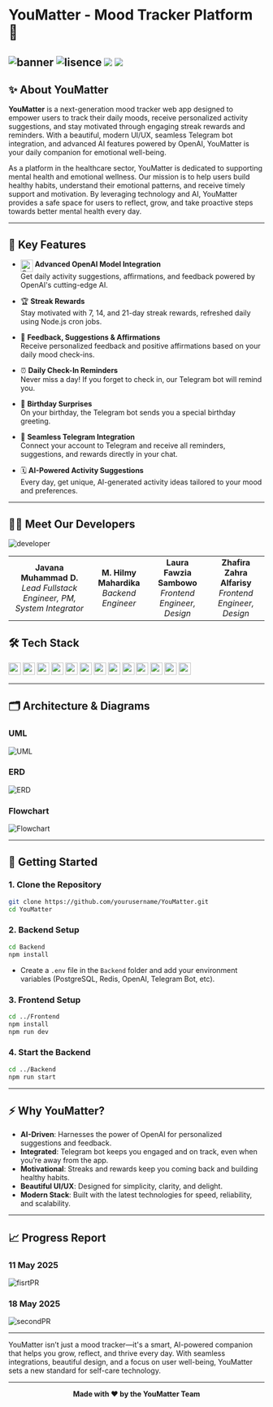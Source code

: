 # YouMatter - Mood Tracker Platform 🚀
![banner](https://imgur.com/4pP1iWc.png)
![lisence](https://img.shields.io/badge/License-MIT-blue) ![](https://img.shields.io/badge/%20Version-v1.0.0-blue) ![](https://img.shields.io/badge/build-passed-green)
---

## ✨ About YouMatter

**YouMatter** is a next-generation mood tracker web app designed to empower users to track their daily moods, receive personalized activity suggestions, and stay motivated through engaging streak rewards and reminders. With a beautiful, modern UI/UX, seamless Telegram bot integration, and advanced AI features powered by OpenAI, YouMatter is your daily companion for emotional well-being.

As a platform in the healthcare sector, YouMatter is dedicated to supporting mental health and emotional wellness. Our mission is to help users build healthy habits, understand their emotional patterns, and receive timely support and motivation. By leveraging technology and AI, YouMatter provides a safe space for users to reflect, grow, and take proactive steps towards better mental health every day.

---

## 🌟 Key Features

- <img src="https://cdn.jsdelivr.net/gh/simple-icons/simple-icons/icons/openai.svg" alt="OpenAI" width="24" align="top" /> **Advanced OpenAI Model Integration**  
  Get daily activity suggestions, affirmations, and feedback powered by OpenAI's cutting-edge AI.

- 🏆 **Streak Rewards**  
  Stay motivated with 7, 14, and 21-day streak rewards, refreshed daily using Node.js cron jobs.

- 💬 **Feedback, Suggestions & Affirmations**  
  Receive personalized feedback and positive affirmations based on your daily mood check-ins.

- ⏰ **Daily Check-In Reminders**  
  Never miss a day! If you forget to check in, our Telegram bot will remind you.

- 🎂 **Birthday Surprises**  
  On your birthday, the Telegram bot sends you a special birthday greeting.

- 🤖 **Seamless Telegram Integration**  
  Connect your account to Telegram and receive all reminders, suggestions, and rewards directly in your chat.

- 🗓️ **AI-Powered Activity Suggestions**  
  Every day, get unique, AI-generated activity ideas tailored to your mood and preferences.

---

## 👨‍💻 Meet Our Developers

![developer](https://imgur.com/UMiFWrQ.png)

<table align="center">
  <tr>
    <td align="center"><b>Javana Muhammad D.</b><br><i>Lead Fullstack Engineer, PM, System Integrator</i></td>
    <td align="center"><b>M. Hilmy Mahardika</b><br><i>Backend Engineer</i></td>
    <td align="center"><b>Laura Fawzia Sambowo</b><br><i>Frontend Engineer, Design</i></td>
    <td align="center"><b>Zhafira Zahra Alfarisy</b><br><i>Frontend Engineer, Design</i></td>
  </tr>
</table>


## 🛠️ Tech Stack

<img src="https://img.shields.io/badge/PostgreSQL-316192?style=flat-square&logo=postgresql&logoColor=white" height="24"/>
<img src="https://img.shields.io/badge/Redis-DC382D?style=flat-square&logo=redis&logoColor=white" height="24"/>
<img src="https://img.shields.io/badge/JavaScript-F7DF1E?style=flat-square&logo=javascript&logoColor=black" height="24"/>
<img src="https://img.shields.io/badge/Node.js-339933?style=flat-square&logo=node.js&logoColor=white" height="24"/>
<img src="https://img.shields.io/badge/Express.js-000000?style=flat-square&logo=express&logoColor=white" height="24"/>
<img src="https://img.shields.io/badge/React-20232A?style=flat-square&logo=react&logoColor=61DAFB" height="24"/>
<img src="https://img.shields.io/badge/TailwindCSS-38B2AC?style=flat-square&logo=tailwind-css&logoColor=white" height="24"/>
<img src="https://img.shields.io/badge/CSS3-1572B6?style=flat-square&logo=css3&logoColor=white" height="24"/>
<img src="https://img.shields.io/badge/HTML5-E34F26?style=flat-square&logo=html5&logoColor=white" height="24"/>
<img src="https://img.shields.io/badge/Docker-2496ED?style=flat-square&logo=docker&logoColor=white" height="24"/>
<img src="https://img.shields.io/badge/Alibaba-FF6A00?style=flat-square&logo=alibabacloud&logoColor=white" height="24"/>
<img src="https://img.shields.io/badge/OpenAI-412991?style=flat-square&logo=openai&logoColor=white" height="24"/>
<img src="https://img.shields.io/badge/Telegram-2CA5E0?style=flat-square&logo=telegram&logoColor=white" height="24"/>

---

## 🗂️ Architecture & Diagrams

### UML
![UML](https://imgur.com/ml9mbhL.png)

### ERD
![ERD](https://imgur.com/sXcV2qQ.png)

### Flowchart
![Flowchart](https://imgur.com/h0ljtr1.png)

---

## 🚀 Getting Started

### 1. Clone the Repository

```sh
git clone https://github.com/yourusername/YouMatter.git
cd YouMatter
```

### 2. Backend Setup

```sh
cd Backend
npm install
```

- Create a `.env` file in the `Backend` folder and add your environment variables (PostgreSQL, Redis, OpenAI, Telegram Bot, etc).

### 3. Frontend Setup

```sh
cd ../Frontend
npm install
npm run dev
```

### 4. Start the Backend

```sh
cd ../Backend
npm run start
```

---

## ⚡ Why YouMatter?

- **AI-Driven**: Harnesses the power of OpenAI for personalized suggestions and feedback.
- **Integrated**: Telegram bot keeps you engaged and on track, even when you’re away from the app.
- **Motivational**: Streaks and rewards keep you coming back and building healthy habits.
- **Beautiful UI/UX**: Designed for simplicity, clarity, and delight.
- **Modern Stack**: Built with the latest technologies for speed, reliability, and scalability.

---

## 📈 Progress Report

### 11 May 2025
![fisrtPR](https://imgur.com/hNtrIpZ.jpg)

### 18 May 2025
![secondPR](https://imgur.com/bz0CWAh.jpg)

---

YouMatter isn’t just a mood tracker—it's a smart, AI-powered companion that helps you grow, reflect, and thrive every day. With seamless integrations, beautiful design, and a focus on user well-being, YouMatter sets a new standard for self-care technology.

---



<p align="center">
  <b>Made with ❤️ by the YouMatter Team</b>
</p>